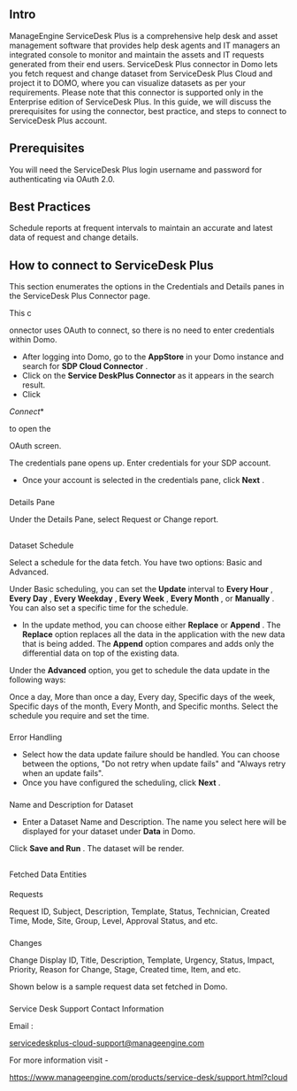 

Intro
-------

ManageEngine ServiceDesk Plus is a comprehensive help desk and asset management software that provides help desk agents and IT managers an integrated console to monitor and maintain the assets and IT requests generated from their end users. ServiceDesk Plus connector in Domo lets you fetch request and change dataset from ServiceDesk Plus Cloud and project it to DOMO, where you can visualize datasets as per your requirements. Please note that this connector is supported only in the Enterprise edition of ServiceDesk Plus. In this guide, we will discuss the prerequisites for using the connector, best practice, and steps to connect to ServiceDesk Plus account.


 Prerequisites
---------------

You will need the ServiceDesk Plus login username and password for authenticating via OAuth 2.0.


 Best Practices
----------------

Schedule reports at frequent intervals to maintain an accurate and latest data of request and change details.


 How to connect to ServiceDesk Plus
------------------------------------

This section enumerates the options in the Credentials and Details panes in the ServiceDesk Plus Connector page.

This c


 onnector uses OAuth to connect, so there is no need to enter credentials within Domo.


* After logging into Domo, go to the
 **AppStore**
 in your Domo instance and search for
 **SDP Cloud Connector**
 .
* Click on the
 **Service DeskPlus Connector**
 as it appears in the search result.
* Click

*Connect**

to open the


 OAuth screen.


 The credentials pane opens up. Enter credentials for your SDP account.


* Once your account is selected in the credentials pane, click
 **Next**
 .


###
 Details Pane

Under the Details Pane, select Request or Change report.

##
 Dataset Schedule

Select a schedule for the data fetch. You have two options: Basic and Advanced.

 Under Basic scheduling, you can set the
 **Update**
 interval to
 **Every Hour**
 ,
 **Every Day**
 ,
 **Every Weekday**
 ,
 **Every Week**
 ,
 **Every Month**
 , or
 **Manually**
 . You can also set a specific time for the schedule.
* In the update method, you can choose either
 **Replace**
 or
 **Append**
 . The
 **Replace**
 option replaces all the data in the application with the new data that is being added. The
 **Append**
 option compares and adds only the differential data on top of the existing data.


 Under the
 **Advanced**
 option, you get to schedule the data update in the following ways:

 Once a day, More than once a day, Every day, Specific days of the week, Specific days of the month, Every Month, and Specific months. Select the schedule you require and set the time.

###
 Error Handling


* Select how the data update failure should be handled. You can choose between the options, "Do not retry when update fails" and "Always retry when an update fails".
* Once you have configured the scheduling, click
 **Next**
 .


###
 Name and Description for Dataset


* Enter a Dataset Name and Description. The name you select here will be displayed for your dataset under
 **Data**
 in Domo.

 Click
 **Save and Run**
 . The dataset will be render.

##
 Fetched Data Entities


####
 Requests

Request ID, Subject, Description, Template, Status, Technician, Created Time, Mode, Site, Group, Level, Approval Status, and etc.

###
 Changes

Change Display ID, Title, Description, Template, Urgency, Status, Impact, Priority, Reason for Change, Stage, Created time, Item, and etc.


 Shown below is a sample request data set fetched in Domo.


###
 Service Desk Support Contact Information

Email :

servicedeskplus-cloud-support@manageengine.com

For more information visit -

https://www.manageengine.com/products/service-desk/support.html?cloud


